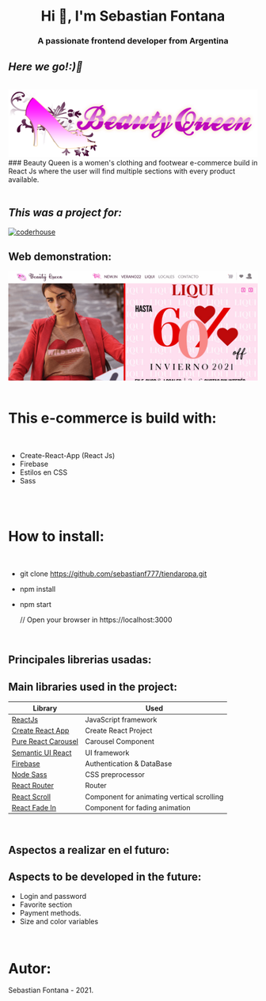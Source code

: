 <h1 align="center">Hi 👋, I'm Sebastian Fontana</h1>
<h3 align="center">A passionate frontend developer from Argentina</h3>

## _Here we go!:)🚀_
<br>
<img src="/src/assets/img/logo.png"/>
 <br>
### Beauty Queen is a women's clothing and footwear e-commerce build in React Js where the user  will  find multiple sections with every product available.
<br><br>


## _This was a project for:_ 
[![coderhouse](https://emprelatam.com/wp-content/uploads/2019/10/logos-coderhouse-01.png)](https://www.coderhouse.com/)

## Web demonstration:
<img src="tiendaRopa.gif"/>
<br><br>


# This e-commerce is build with:
<br>

-  Create-React-App (React Js)
-  Firebase
-  Estilos en CSS 
-  Sass

<br><br>

#
# How to install:
<br>

- git clone https://github.com/sebastianf777/tiendaropa.git
- npm install
- npm start

	// Open your browser in https://localhost:3000
<br>

## Principales librerias usadas:
## Main libraries used in the project:

| Library                                                          | Used                      |
| ---------------------------------------------------------------- | ------------------------- |
| [ReactJs](https://es.reactjs.org/)                               | JavaScript framework      |
| [Create React App](https://github.com/facebook/create-react-app) | Create React Project      |
| [Pure React Carousel](https://www.npmjs.com/package/pure-react-carousel)| Carousel Component |
| [Semantic UI React](https://react.semantic-ui.com/)              | UI framework              |
| [Firebase](https://firebase.google.com/?hl=es)                   | Authentication & DataBase |
| [Node Sass](https://www.npmjs.com/package/node-sass)             | CSS preprocessor          |
| [React Router](https://reactrouter.com/)                         | Router                    |
| [React Scroll](https://www.npmjs.com/package/react-scroll)                               | Component for animating vertical scrolling |
| [React Fade In](https://www.npmjs.com/package/react-fade-in)                               | Component for fading animation|

<br>

## Aspectos a realizar en el futuro:
## Aspects to be developed in the future:
- Login and password
- Favorite section
- Payment methods.
- Size and color variables


<br>

# Autor:

Sebastian Fontana - 2021.

